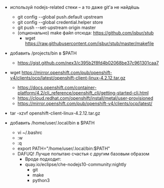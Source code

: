 * используй nodejs-related стеки – а то даже git'a не найдёшь
    * git config --global push.default upstream
    * git config --global credential.helper store
    * git push --set-upstream origin master
    * (опционально) make файл отсюда: https://github.com/isbur/stub
        * wget https://raw.githubusercontent.com/isbur/stub/master/makefile

* добавить /projects/bin в $PATH
    * https://gist.github.com/nex3/c395b2f8fd4b02068be37c961301caa7
* wget https://mirror.openshift.com/pub/openshift-v4/clients/ocp/latest/openshift-client-linux-4.2.12.tar.gz
    * https://docs.openshift.com/container-platform/4.2/cli_reference/openshift_cli/getting-started-cli.html
    * https://cloud.redhat.com/openshift/install/metal/user-provisioned
    * https://mirror.openshift.com/pub/openshift-v4/clients/ocp/latest/
* tar -xzvf openshift-client-linux-4.2.12.tar.gz

* добавить /home/user/.local/bin в $PATH
    * vi ~/.bashrc
    * :w
    * :q
    * export PATH="/home/user/.local/bin:$PATH"
    * DAFUQ! Лучше попытаю счастья с другим базовым образом
        * Вроде подходит:
        * quay.io/eclipse/che-nodejs10-community:nightly
            * git
            * make
            * python3

